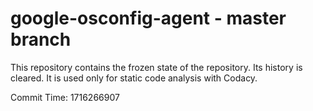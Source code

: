 # google-osconfig-agent - master branch

This repository contains the frozen state of the repository.
Its history is cleared. It is used only for static code
analysis with Codacy.

Commit Time: 1716266907
